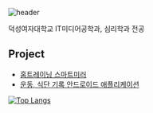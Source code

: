 ![header](https://capsule-render.vercel.app/api?text=SEMI_BANG&type=egg)

덕성여자대학교 IT미디어공학과, 심리학과 전공

## Project
- [홈트레이닝 스마트미러](https://github.com/971021hr/tantan_webproject)
- [운동, 식단 기록 안드로이드 애플리케이션](https://github.com/971021hr/dandan_app_final)

[![Top Langs](https://github-readme-stats.vercel.app/api/top-langs/?username=971021hr&layout=compact)](https://github.com/semibang/github-readme-stats)
